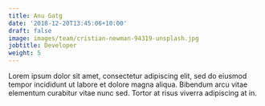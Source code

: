 ```yaml
---
title: Anu Gatg
date: '2018-12-20T13:45:06+10:00'
draft: false
image: images/team/cristian-newman-94319-unsplash.jpg
jobtitle: Developer
weight: 5
---
```


Lorem ipsum dolor sit amet, consectetur adipiscing elit, sed do eiusmod tempor incididunt ut labore et dolore magna aliqua. Bibendum arcu vitae elementum curabitur vitae nunc sed. Tortor at risus viverra adipiscing at in.
